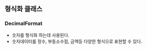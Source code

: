 ## 형식화 클래스
  ### DecimalFormat
   - 숫자를 형식화 하는데 사용된다.
   - 숫자데이터를 정수, 부동소수점, 금액등 다양한 형식으로 표현할 수 있다.
